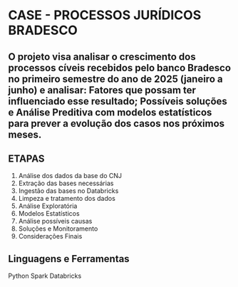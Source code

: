 # CASE - PROCESSOS JURÍDICOS BRADESCO

## O projeto visa analisar o crescimento dos processos cíveis recebidos pelo banco Bradesco no primeiro semestre do ano de 2025 (janeiro a junho) e analisar: Fatores que possam ter influenciado esse resultado; Possíveis soluções e Análise Preditiva com modelos estatísticos  para prever a evolução dos casos nos próximos meses.

## ETAPAS
1. Análise dos dados da base do CNJ
2. Extração das bases necessárias
3. Ingestão das bases no Databricks
4. Limpeza e tratamento dos dados
5. Análise Exploratória
6. Modelos Estatísticos
7. Análise possíveis causas
8. Soluções e Monitoramento
9. Considerações Finais


## Linguagens e Ferramentas
Python
Spark
Databricks



